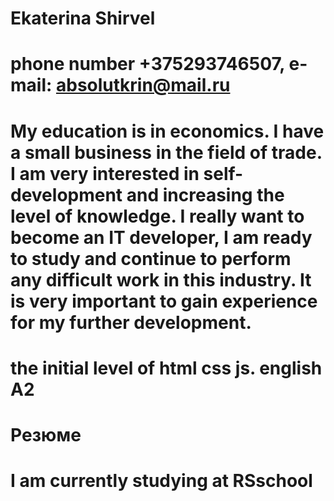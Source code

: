 # Ekaterina Shirvel
# phone number +375293746507, e-mail: absolutkrin@mail.ru
# My education is in economics. I have a small business in the field of trade. I am very interested in self-development and increasing the level of knowledge. I really want to become an IT developer, I am ready to study and continue to perform any difficult work in this industry. It is very important to gain experience for my further development.
# the initial level of html css js. english A2
# <div id="div" class="content">Резюме</div>
# I am currently studying at RSschool